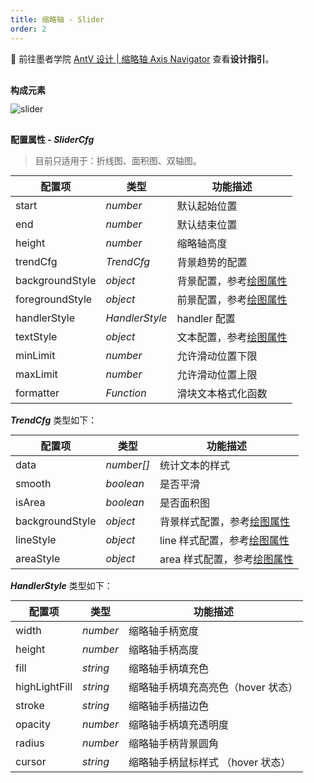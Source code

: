 ```yaml
---
title: 缩略轴 - Slider
order: 2
---
```


<style>
  span.ant-tag {
    margin: 0 4px;
    line-height: 18px;
  }
</style>


<style>

  table {
    margin-top: 12px !important;
  }

  h4 {
   margin-top: 30px !important;
    margin-bottom: 12px !important;
  }

  h5 {
    font-size: 18px !important;
    line-height: 22px;
    margin-top: 1.5em !important;
  }

  h4 + h5 {
    margin-top: 20px !important;
  }

  code.language-text {
    padding: .2em;
    margin: 0;
    font-size: .85em;
    background-color: #f7f7f7 !important;
  }

  ul li {
    line-height: 1.5;
  }
</style>


🎨  前往墨者学院 [AntV 设计 | 缩略轴 Axis Navigator](https://www.yuque.com/mo-college/vis-design/gs5ow9) 查看**设计指引**。

#### 构成元素

<img src="https://gw.alipayobjects.com/zos/antfincdn/A3UeXLPhhU/slider-intro.jpg" class="component-img" alt="slider" />

#### 配置属性 - *SliderCfg*

> 目前只适用于：折线图、面积图、双轴图。

| 配置项          | 类型           | 功能描述           |
| --------------- | -------------- | ------------------ |
| start           | *number*       | 默认起始位置       |
| end             | *number*       | 默认结束位置       |
| height          | *number*       | 缩略轴高度         |
| trendCfg        | *TrendCfg*     | 背景趋势的配置     |
| backgroundStyle | *object*       | 背景配置，参考[绘图属性](/zh/docs/api/graphic-style)           |
| foregroundStyle | *object*       | 前景配置，参考[绘图属性](/zh/docs/api/graphic-style)          |
| handlerStyle    | *HandlerStyle* | handler 配置       |
| textStyle       | *object*       | 文本配置，参考[绘图属性](/zh/docs/api/graphic-style)          |
| minLimit        | *number*       | 允许滑动位置下限   |
| maxLimit        | *number*       | 允许滑动位置上限   |
| formatter       | *Function*     | 滑块文本格式化函数 |

***TrendCfg*** 类型如下：

| 配置项          | 类型       | 功能描述       |
| --------------- | ---------- | -------------- |
| data            | *number\[]* | 统计文本的样式 |
| smooth          | *boolean*  | 是否平滑       |
| isArea          | *boolean*  | 是否面积图     |
| backgroundStyle | *object*   | 背景样式配置，参考[绘图属性](/zh/docs/api/graphic-style)   |
| lineStyle       | *object*   | line 样式配置，参考[绘图属性](/zh/docs/api/graphic-style)  |
| areaStyle       | *object*   | area 样式配置，参考[绘图属性](/zh/docs/api/graphic-style)  |

***HandlerStyle*** 类型如下：

| 配置项 | 类型     | 功能描述       |
| ------ | -------- | -------------- |
| width  | *number* | 缩略轴手柄宽度 |
| height | *number* | 缩略轴手柄高度 |
| fill          | *string* | 缩略轴手柄填充色                   |
| highLightFill | *string* | 缩略轴手柄填充高亮色（hover 状态） |
| stroke        | *string* | 缩略轴手柄描边色                   |
| opacity       | *number* | 缩略轴手柄填充透明度               |
| radius        | *number* | 缩略轴手柄背景圆角                 |
| cursor        | *string* | 缩略轴手柄鼠标样式 （hover 状态）  |
